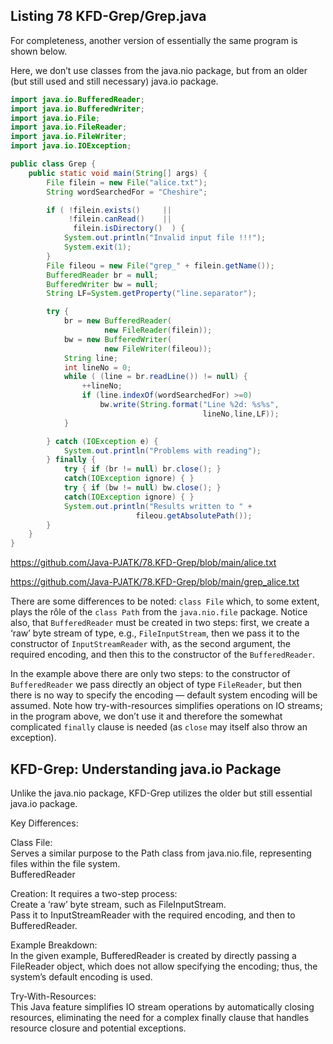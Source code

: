 ## Listing 78 KFD-Grep/Grep.java

For completeness, another version of essentially the same program is shown below.

Here, we don’t use classes from the java.nio package, but from an older (but still used and still necessary) java.io package.

```java
import java.io.BufferedReader;
import java.io.BufferedWriter;
import java.io.File;
import java.io.FileReader;
import java.io.FileWriter;
import java.io.IOException;

public class Grep {
    public static void main(String[] args) {
        File filein = new File("alice.txt");
        String wordSearchedFor = "Cheshire";

        if ( !filein.exists()     ||
             !filein.canRead()    ||
              filein.isDirectory()  ) {
            System.out.println("Invalid input file !!!");
            System.exit(1);
        }
        File fileou = new File("grep_" + filein.getName());
        BufferedReader br = null;
        BufferedWriter bw = null;
        String LF=System.getProperty("line.separator");

        try {
            br = new BufferedReader(
                     new FileReader(filein));
            bw = new BufferedWriter(
                     new FileWriter(fileou));
            String line;
            int lineNo = 0;
            while ( (line = br.readLine()) != null) {
                ++lineNo;
                if (line.indexOf(wordSearchedFor) >=0)
                    bw.write(String.format("Line %2d: %s%s",
                                           lineNo,line,LF));
            }

        } catch (IOException e) {
            System.out.println("Problems with reading");
        } finally {
            try { if (br != null) br.close(); }
            catch(IOException ignore) { }
            try { if (bw != null) bw.close(); }
            catch(IOException ignore) { }
            System.out.println("Results written to " +
                            fileou.getAbsolutePath());
        }
    }
}
```

https://github.com/Java-PJATK/78.KFD-Grep/blob/main/alice.txt

https://github.com/Java-PJATK/78.KFD-Grep/blob/main/grep_alice.txt

There are some differences to be noted: `class File` which, to some extent, plays the rôle of the `class Path` from the `java.nio.file` package. Notice also, that `BufferedReader` must be created in two steps: first, we create a ‘raw’ byte stream of type, e.g., `FileInputStream`, then we pass it to the constructor of `InputStreamReader` with, as the second argument, the required encoding, and then this to the constructor of the `BufferedReader`. 

In the example above there are only two steps: to the constructor of `BufferedReader` we pass directly an object of type `FileReader`, but then there is no way to specify the encoding — default system encoding will be assumed. Note how try-with-resources simplifies operations on IO streams; in the program above, we don’t use it and therefore the somewhat complicated `finally` clause is needed (as `close` may itself also throw an exception).


## KFD-Grep: Understanding java.io Package
Unlike the java.nio package, KFD-Grep utilizes the older but still essential java.io package.
  
Key Differences:  
  
Class File:  
Serves a similar purpose to the Path class from java.nio.file, representing files within the file system.  
BufferedReader  
  
Creation: It requires a two-step process:  
Create a ‘raw’ byte stream, such as FileInputStream.  
Pass it to InputStreamReader with the required encoding, and then to BufferedReader.  
  
Example Breakdown:  
In the given example, BufferedReader is created by directly passing a FileReader object, which does not allow specifying the encoding; thus, the system’s default encoding is used.  
  
Try-With-Resources:  
This Java feature simplifies IO stream operations by automatically closing resources, eliminating the need for a complex finally clause that handles resource closure and potential exceptions.
